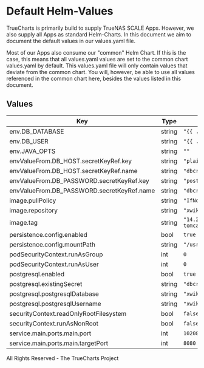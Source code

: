 # Default Helm-Values

TrueCharts is primarily build to supply TrueNAS SCALE Apps.
However, we also supply all Apps as standard Helm-Charts. In this document we aim to document the default values in our values.yaml file.

Most of our Apps also consume our "common" Helm Chart.
If this is the case, this means that all values.yaml values are set to the common chart values.yaml by default. This values.yaml file will only contain values that deviate from the common chart.
You will, however, be able to use all values referenced in the common chart here, besides the values listed in this document.

## Values

| Key | Type | Default | Description |
|-----|------|---------|-------------|
| env.DB_DATABASE | string | `"{{ .Values.postgresql.postgresqlDatabase }}"` |  |
| env.DB_USER | string | `"{{ .Values.postgresql.postgresqlUsername }}"` |  |
| env.JAVA_OPTS | string | `""` |  |
| envValueFrom.DB_HOST.secretKeyRef.key | string | `"plainhost"` |  |
| envValueFrom.DB_HOST.secretKeyRef.name | string | `"dbcreds"` |  |
| envValueFrom.DB_PASSWORD.secretKeyRef.key | string | `"postgresql-password"` |  |
| envValueFrom.DB_PASSWORD.secretKeyRef.name | string | `"dbcreds"` |  |
| image.pullPolicy | string | `"IfNotPresent"` |  |
| image.repository | string | `"xwiki"` |  |
| image.tag | string | `"14.2.1-postgres-tomcat@sha256:88c7aaf61dc3022009b90804e59adaa3c3a7b1bc8f7918c718d60a3882a961e0"` |  |
| persistence.config.enabled | bool | `true` |  |
| persistence.config.mountPath | string | `"/usr/local/xwiki"` |  |
| podSecurityContext.runAsGroup | int | `0` |  |
| podSecurityContext.runAsUser | int | `0` |  |
| postgresql.enabled | bool | `true` |  |
| postgresql.existingSecret | string | `"dbcreds"` |  |
| postgresql.postgresqlDatabase | string | `"xwiki"` |  |
| postgresql.postgresqlUsername | string | `"xwiki"` |  |
| securityContext.readOnlyRootFilesystem | bool | `false` |  |
| securityContext.runAsNonRoot | bool | `false` |  |
| service.main.ports.main.port | int | `10208` |  |
| service.main.ports.main.targetPort | int | `8080` |  |

All Rights Reserved - The TrueCharts Project
